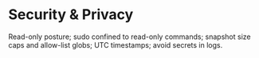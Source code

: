 # Security & Privacy
Read-only posture; sudo confined to read-only commands; snapshot size caps and allow-list globs; UTC timestamps; avoid secrets in logs.
